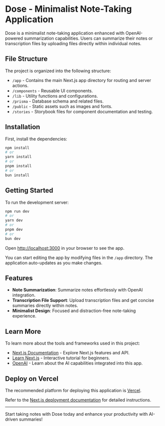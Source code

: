 # Dose - Minimalist Note-Taking Application

Dose is a minimalist note-taking application enhanced with OpenAI-powered summarization capabilities. Users can summarize their notes or transcription files by uploading files directly within individual notes.

## File Structure

The project is organized into the following structure:

- `/app` - Contains the main Next.js app directory for routing and server actions.
- `/components` - Reusable UI components.
- `/lib` - Utility functions and configurations.
- `/prisma` - Database schema and related files.
- `/public` - Static assets such as images and fonts.
- `/stories` - Storybook files for component documentation and testing.

## Installation

First, install the dependencies:

```bash
npm install
# or
yarn install
# or
pnpm install
# or
bun install
```

## Getting Started

To run the development server:

```bash
npm run dev
# or
yarn dev
# or
pnpm dev
# or
bun dev
```

Open [http://localhost:3000](http://localhost:3000) in your browser to see the app.

You can start editing the app by modifying files in the `/app` directory. The application auto-updates as you make changes.

## Features

- **Note Summarization**: Summarize notes effortlessly with OpenAI integration.
- **Transcription File Support**: Upload transcription files and get concise summaries directly within notes.
- **Minimalist Design**: Focused and distraction-free note-taking experience.

## Learn More

To learn more about the tools and frameworks used in this project:

- [Next.js Documentation](https://nextjs.org/docs) - Explore Next.js features and API.
- [Learn Next.js](https://nextjs.org/learn) - Interactive tutorial for beginners.
- [OpenAI](https://openai.com) - Learn about the AI capabilities integrated into this app.

## Deploy on Vercel

The recommended platform for deploying this application is [Vercel](https://vercel.com).

Refer to the [Next.js deployment documentation](https://nextjs.org/docs/deployment) for detailed instructions.

---

Start taking notes with Dose today and enhance your productivity with AI-driven summaries!
